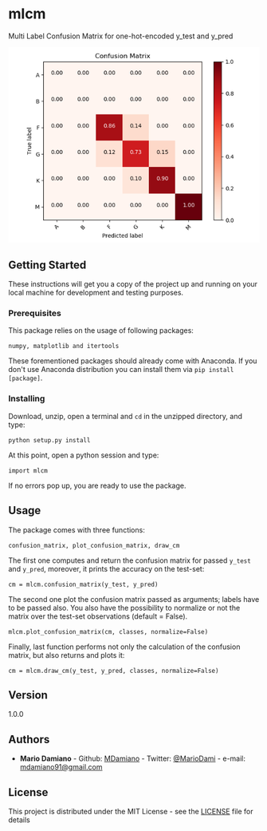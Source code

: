 # mlcm

Multi Label Confusion Matrix for one-hot-encoded y_test and y_pred

![](example.png)

## Getting Started

These instructions will get you a copy of the project up and running on your local machine for development and testing purposes.

### Prerequisites

This package relies on the usage of following packages:

```
numpy, matplotlib and itertools
```
These forementioned packages should already come with Anaconda. If you don't use Anaconda distribution you can install them via ```pip install [package]```.

### Installing

Download, unzip,  open a terminal and ```cd``` in the unzipped directory, and type: 

```
python setup.py install
```

At this point, open a python session and type:

```
import mlcm
```

If no errors pop up, you are ready to use the package.

## Usage

The package comes with three functions:

```
confusion_matrix, plot_confusion_matrix, draw_cm
```

The first one computes and return the confusion matrix for passed ```y_test``` and ```y_pred```, moreover, it prints the accuracy on the test-set:

```
cm = mlcm.confusion_matrix(y_test, y_pred)
```
The second one plot the confusion matrix passed as arguments; labels have to be passed also. You also have the possibility to normalize or not the matrix over the test-set observations (default = False).

```
mlcm.plot_confusion_matrix(cm, classes, normalize=False)
```

Finally, last function performs not only the calculation of the confusion matrix, but also returns and plots it:

```
cm = mlcm.draw_cm(y_test, y_pred, classes, normalize=False)
```

## Version

1.0.0

## Authors

* **Mario Damiano** - Github: [MDamiano](https://github.com/MDamiano) - Twitter: [@MarioDami](https://twitter.com/MarioDami) - e-mail: mdamiano91@gmail.com

## License

This project is distributed under the MIT License - see the [LICENSE](https://github.com/MDamiano/mlcm/blob/master/LICENSE) file for details

